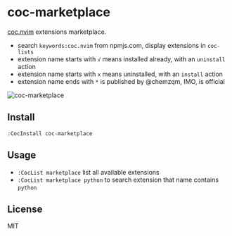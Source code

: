 # coc-marketplace

[coc.nvim][1] extensions marketplace.

* search `keywords:coc.nvim` from npmjs.com, display extensions in `coc-lists`
* extension name starts with `√` means installed already, with an `uninstall` action
* extension name starts with `x` means uninstalled, with an `install` action
* extension name ends with `*` is published by @chemzqm, IMO, is official

![coc-marketplace](https://i.loli.net/2019/06/06/5cf885c18736a85017.png)

## Install

`:CocInstall coc-marketplace`

## Usage

* `:CocList marketplace` list all available extensions
* `:CocList marketplace python` to search extension that name contains `python`

## License

MIT

[1]: https://github.com/neoclide/coc.nvim
